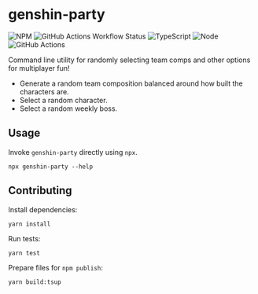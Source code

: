 # genshin-party

![NPM](https://img.shields.io/npm/v/genshin-party?style=flat-square)
![GitHub Actions Workflow Status](https://img.shields.io/github/actions/workflow/status/andrewtran1995/genshin-party/node.js.yml?style=flat-square)
![TypeScript](https://img.shields.io/badge/TypeScript-007ACC?style=flat-square&logo=typescript&logoColor=white)
![Node](https://img.shields.io/badge/Node%20js-339933?style=flat-square&logo=nodedotjs&logoColor=white)
![GitHub Actions](https://img.shields.io/badge/github%20actions-%232671E5.svg?style=flat-square&logo=githubactions&logoColor=white)

Command line utility for randomly selecting team comps and other options for multiplayer fun!
* Generate a random team composition balanced around how built the characters are.
* Select a random character.
* Select a random weekly boss.

## Usage
Invoke `genshin-party` directly using `npx`.

```shell
npx genshin-party --help
```

## Contributing

Install dependencies:
```shell
yarn install
```

Run tests:
```shell
yarn test
```

Prepare files for `npm publish`:
```shell
yarn build:tsup
```